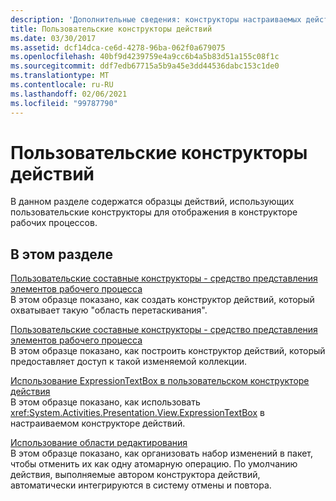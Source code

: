 ```yaml
---
description: 'Дополнительные сведения: конструкторы настраиваемых действий'
title: Пользовательские конструкторы действий
ms.date: 03/30/2017
ms.assetid: dcf14dca-ce6d-4278-96ba-062f0a679075
ms.openlocfilehash: 40bf9d4239759e4a9cc6b4a5b83d51a155c08f1c
ms.sourcegitcommit: ddf7edb67715a5b9a45e3dd44536dabc153c1de0
ms.translationtype: MT
ms.contentlocale: ru-RU
ms.lasthandoff: 02/06/2021
ms.locfileid: "99787790"
---
```

# <a name="custom-activity-designers"></a>Пользовательские конструкторы действий

В данном разделе содержатся образцы действий, использующих пользовательские конструкторы для отображения в конструкторе рабочих процессов.  
  
## <a name="in-this-section"></a>В этом разделе  

 [Пользовательские составные конструкторы - средство представления элементов рабочего процесса](custom-composite-designers-workflow-item-presenter.md)  
 В этом образце показано, как создать конструктор действий, который охватывает такую "область перетаскивания".  
  
 [Пользовательские составные конструкторы - средство представления элементов рабочего процесса](custom-composite-designers-workflow-items-presenter.md)  
 В этом образце показано, как построить конструктор действий, который предоставляет доступ к такой изменяемой коллекции.  
  
 [Использование ExpressionTextBox в пользовательском конструкторе действия](using-the-expressiontextbox-in-a-custom-activity-designer.md)  
 В этом образце показано, как использовать <xref:System.Activities.Presentation.View.ExpressionTextBox> в настраиваемом конструкторе действий.  
  
 [Использование области редактирования](using-editing-scope.md)  
 В этом образце показано, как организовать набор изменений в пакет, чтобы отменить их как одну атомарную операцию. По умолчанию действия, выполняемые автором конструктора действий, автоматически интегрируются в систему отмены и повтора.
